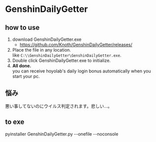 # GenshinDailyGetter

## how to use
1. download GenshinDailyGetter.exe
    - https://github.com/Knoth/GenshinDailyGetter/releases/
2. Place the file in any location.  
    like `C:\\GenshinDailyGetter\GenshinDailyGetter.exe`.
3. Double click GenshinDailyGetter.exe to initialize.
4. __All done.__  
    you can receive hoyolab's daily login bonus automatically when you start your pc.

## 悩み
悪い事してないのにウイルス判定されます。悲しい…。

## to exe
pyinstaller GenshinDailyGetter.py --onefile --noconsole
